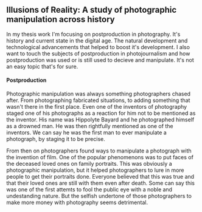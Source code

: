 ## Illusions of Reality: A study of photographic manipulation across history

In my thesis work I'm focusing on postproduction in photography. It's history and current state in the digital age. The natural development and technological advancements that helped to boost it's development. I also want to touch the subjects of postproduction in photojournalism and how postproduction was used or is still used to decieve and manipulate. It's not an easy topic that's for sure.

#### Postproduction

Photographic manipulation was always something photographers chased after. From photographing fabricated situations, to adding something that wasn't there in the first place. Even one of the inventors of photography staged one of his photographs as a reaction for him not to be mentioned as the inventor. His name was Hippolyte Bayard and he photographed himself as a drowned man. He was then rightfully mentioned as one of the inventors. We can say he was the first man to ever manipulate a photograph, by staging it to be precise.

From then on photographers found ways to manipulate a photograph with the invention of film. One of the popular phenomenons was to put faces of the deceased loved ones on family portraits. This was obviously a photographic manipulation, but it helped photographers to lure in more people to get their portraits done. Everyone believed that this was true and that their loved ones are still with them even after death. Some can say this was one of the first attemts to fool the public eye with a noble and undestanding nature. But the selfish undertone of those photographers to make more money with photography seems detrimental.
